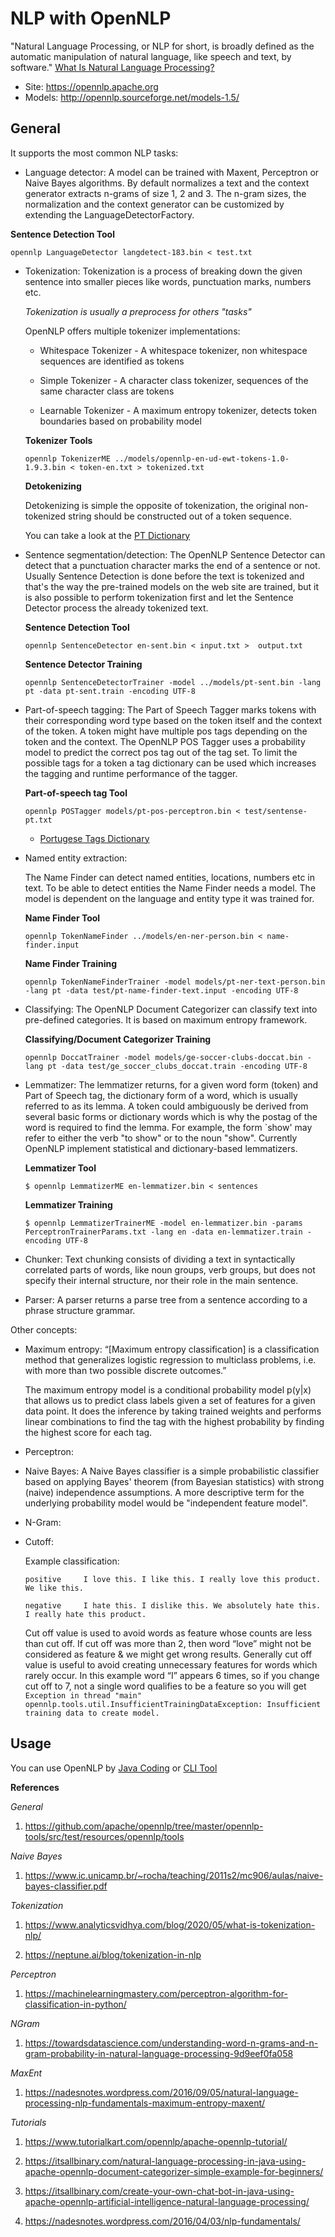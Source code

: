 NLP with OpenNLP
===

"Natural Language Processing, or NLP for short, is broadly defined as the automatic manipulation of natural language, like speech and text, by software." [What Is Natural Language Processing?
](https://machinelearningmastery.com/natural-language-processing/)

- Site: https://opennlp.apache.org
- Models: http://opennlp.sourceforge.net/models-1.5/

## General

It supports the most common NLP tasks: 

* Language detector: A model can be trained with Maxent, Perceptron or Naive Bayes algorithms. By default normalizes a text and the context generator extracts n-grams of size 1, 2 and 3. The n-gram sizes, the normalization and the context generator can be customized by extending the LanguageDetectorFactory.

**Sentence Detection Tool**

```
opennlp LanguageDetector langdetect-183.bin < test.txt
```

* Tokenization: Tokenization is a process of breaking down the given sentence into smaller pieces like words, punctuation marks, numbers etc.

    _Tokenization is usually a preprocess for others "tasks"_

    OpenNLP offers multiple tokenizer implementations:

    * Whitespace Tokenizer - A whitespace tokenizer, non whitespace sequences are identified as tokens
    
    * Simple Tokenizer - A character class tokenizer, sequences of the same character class are tokens

    * Learnable Tokenizer - A maximum entropy tokenizer, detects token boundaries based on probability model

    **Tokenizer Tools**

    ```
    opennlp TokenizerME ../models/opennlp-en-ud-ewt-tokens-1.0-1.9.3.bin < token-en.txt > tokenized.txt
    ```

    **Detokenizing**

    Detokenizing is simple the opposite of tokenization, the original non-tokenized string should be constructed out of a token sequence.

    You can take a look at the [PT Dictionary](https://github.com/apache/opennlp/blob/master/opennlp-tools/lang/pt/tokenizer/pt-detokenizer.xml)

* Sentence segmentation/detection: The OpenNLP Sentence Detector can detect that a punctuation character marks the end of a sentence or not. Usually Sentence Detection is done before the text is tokenized and that's the way the pre-trained models on the web site are trained, but it is also possible to perform tokenization first and let the Sentence Detector process the already tokenized text.

    **Sentence Detection Tool**

    ```
    opennlp SentenceDetector en-sent.bin < input.txt >  output.txt
    ```

    **Sentence Detector Training**

    ```
    opennlp SentenceDetectorTrainer -model ../models/pt-sent.bin -lang pt -data pt-sent.train -encoding UTF-8
    ```

* Part-of-speech tagging: The Part of Speech Tagger marks tokens with their corresponding word type based on the token itself and the context of the token. A token might have multiple pos tags depending on the token and the context. The OpenNLP POS Tagger uses a probability model to predict the correct pos tag out of the tag set. To limit the possible tags for a token a tag dictionary can be used which increases the tagging and runtime performance of the tagger.

    **Part-of-speech tag Tool**

    ```{bash}
    opennlp POSTagger models/pt-pos-perceptron.bin < test/sentense-pt.txt
    ```

    * [Portugese Tags Dictionary](https://www.sketchengine.eu/portuguese-tagset/)
    
* Named entity extraction:

    The Name Finder can detect named entities, locations, numbers etc in text. To be able to detect entities the Name Finder needs a model. The model is dependent on the language and entity type it was trained for.

    **Name Finder Tool**

    ```
    opennlp TokenNameFinder ../models/en-ner-person.bin < name-finder.input
    ```
    **Name Finder Training**

    ```
    opennlp TokenNameFinderTrainer -model models/pt-ner-text-person.bin -lang pt -data test/pt-name-finder-text.input -encoding UTF-8
    ```

* Classifying: The OpenNLP Document Categorizer can classify text into pre-defined categories. It is based on maximum entropy framework. 

    **Classifying/Document Categorizer Training**

    ```
    opennlp DoccatTrainer -model models/ge-soccer-clubs-doccat.bin -lang pt -data test/ge_soccer_clubs_doccat.train -encoding UTF-8
    ```

* Lemmatizer: The lemmatizer returns, for a given word form (token) and Part of Speech tag, the dictionary form of a word, which is usually referred to as its lemma. A token could ambiguously be derived from several basic forms or dictionary words which is why the postag of the word is required to find the lemma. For example, the form `show' may refer to either the verb "to show" or to the noun "show". Currently OpenNLP implement statistical and dictionary-based lemmatizers.

    **Lemmatizer Tool**
    
    ```
    $ opennlp LemmatizerME en-lemmatizer.bin < sentences
    ```

   **Lemmatizer Training**

    ```
    $ opennlp LemmatizerTrainerME -model en-lemmatizer.bin -params PerceptronTrainerParams.txt -lang en -data en-lemmatizer.train -encoding UTF-8

    ```

* Chunker: Text chunking consists of dividing a text in syntactically correlated parts of words, like noun groups, verb groups, but does not specify their internal structure, nor their role in the main sentence.


* Parser: A parser returns a parse tree from a sentence according to a phrase structure grammar.

Other concepts:

* Maximum entropy: “[Maximum entropy classification] is a classification method that generalizes logistic regression to multiclass problems, i.e. with more than two possible discrete outcomes.” 

    The maximum entropy model is a conditional probability model p(y|x) that allows us to predict class labels given a set of features for a given data point. It does the inference by taking trained weights and performs linear combinations to find the tag with the highest probability by finding the highest score for each tag.

* Perceptron: 

* Naive Bayes: A Naive Bayes classifier is a simple probabilistic classifier based on applying Bayes' theorem (from Bayesian statistics) with strong (naive) independence assumptions. A more descriptive term for the underlying probability model would be "independent feature model".

* N-Gram: 

* Cutoff: 

    Example classification:

    ```
    positive	 I love this. I like this. I really love this product. We like this.

    negative	 I hate this. I dislike this. We absolutely hate this. I really hate this product.
    ```
    Cut off value is used to avoid words as feature whose counts are less than cut off. If cut off was more than 2, then word “love” might not be considered as feature & we might get wrong results.  Generally cut off value is useful to avoid creating unnecessary features for words which rarely occur. In this example word “I” appears 6 times, so if you change cut off to 7, not a single word qualifies to be a feature so you will get `Exception in thread "main" opennlp.tools.util.InsufficientTrainingDataException: Insufficient training data to create model.`

## Usage

You can use OpenNLP by [Java Coding](https://opennlp.apache.org/docs/1.9.4/manual/opennlp.html#intro.api) or [CLI Tool](https://opennlp.apache.org/docs/1.9.4/manual/opennlp.html#intro.cli) 

**References**

_General_

1. https://github.com/apache/opennlp/tree/master/opennlp-tools/src/test/resources/opennlp/tools

_Naive Bayes_

1. https://www.ic.unicamp.br/~rocha/teaching/2011s2/mc906/aulas/naive-bayes-classifier.pdf

_Tokenization_

1. https://www.analyticsvidhya.com/blog/2020/05/what-is-tokenization-nlp/

2. https://neptune.ai/blog/tokenization-in-nlp

_Perceptron_

1. https://machinelearningmastery.com/perceptron-algorithm-for-classification-in-python/

_NGram_

1. https://towardsdatascience.com/understanding-word-n-grams-and-n-gram-probability-in-natural-language-processing-9d9eef0fa058

_MaxEnt_

1. https://nadesnotes.wordpress.com/2016/09/05/natural-language-processing-nlp-fundamentals-maximum-entropy-maxent/

_Tutorials_

1. https://www.tutorialkart.com/opennlp/apache-opennlp-tutorial/

2. https://itsallbinary.com/natural-language-processing-in-java-using-apache-opennlp-document-categorizer-simple-example-for-beginners/

3. https://itsallbinary.com/create-your-own-chat-bot-in-java-using-apache-opennlp-artificial-intelligence-natural-language-processing/

4. https://nadesnotes.wordpress.com/2016/04/03/nlp-fundamentals/
